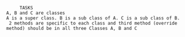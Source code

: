       

         TASKS
    A, B and C are classes
    A is a super class. B is a sub class of A. C is a sub class of B.
     2 methods are specific to each class and third method (override method) should be in all three Classes A, B and C
